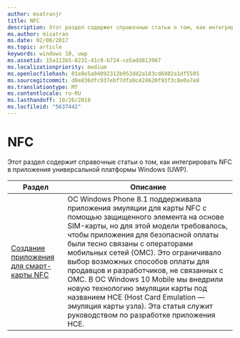 ```yaml
---
author: msatranjr
title: NFC
description: Этот раздел содержит справочные статьи о том, как интегрировать NFC в приложения универсальной платформы Windows (UWP).
ms.author: misatran
ms.date: 02/08/2017
ms.topic: article
keywords: windows 10, uwp
ms.assetid: 15a113b5-8231-41c9-b724-ce5add813967
ms.localizationpriority: medium
ms.openlocfilehash: 01e8e5a94092312b953dd2a183cd6902a1df5505
ms.sourcegitcommit: d0e836dfc937ebf7dfa9c424620f93f3c8e0a7e8
ms.translationtype: MT
ms.contentlocale: ru-RU
ms.lasthandoff: 10/26/2018
ms.locfileid: "5637442"
---
```

# <a name="nfc"></a>NFC


Этот раздел содержит справочные статьи о том, как интегрировать NFC в приложения универсальной платформы Windows (UWP).

|Раздел |Описание|
|--------|------------------|
| [Создание приложения для смарт-карты NFC](host-card-emulation.md)   | ОС Windows Phone 8.1 поддерживала приложения эмуляции для карты NFC с помощью защищенного элемента на основе SIM-карты, но для этой модели требовалось, чтобы приложения для безопасной оплаты были тесно связаны с операторами мобильных сетей (ОМС). Это ограничивало выбор возможных способов оплаты для продавцов и разработчиков, не связанных с ОМС. В ОС Windows 10 Mobile мы внедрили новую технологию эмуляции карты под названием HCE (Host Card Emulation — эмуляция карты узла). Эта статья служит руководством по разработке приложения HCE.   |